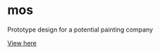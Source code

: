 # mos

Prototype design for a potential painting company

[View here](http://alexidavis.github.io/mos/)
